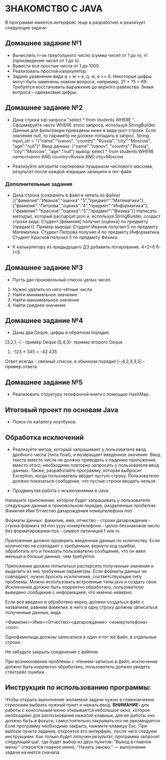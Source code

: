 # ЗНАКОМСТВО С JAVA

В программе имеется интерфейс (еще в разработке) и реализует следующие задачи:

## Домашнее задание №1 

+ Вычислить n-ое треугольного число (сумма чисел от 1 до n), n! (произведение чисел от 1 до n).
+ Вывести все простые числа от 1 до 1000.
+ Реализовать простой калькулятор.
+ Задано уравнение вида q + w = e, q, w, e >= 0. Некоторые цифры могут быть заменены знаком вопроса, например, 2? + ?5 = 69. Требуется восстановить выражение до верного равенства. Знаки вопроса - одинаковые цифры.

## Домашнее задание №2

+ Дана строка sql-запроса "select * from students WHERE ". Сформируйте часть WHERE этого запроса, используя StringBuilder. Данные для фильтрации приведены ниже в виде json-строки.
Если значение null, то параметр не должен попадать в запрос.
String input_str = "{"name":"Ivanov", "country":"Russia", "city":"Moscow", "age":"null"}"
Ввод данных: {"name":"Ivanov", "country":"Russia", "city":"Moscow", "age":"null"}
вывод: select * from students WHERE name=Ivanov AND country=Russia AND city=Moscow

+ Реализуйте алгоритм сортировки пузырьком числового массива, результат после каждой итерации запишите в лог-файл.

### Дополнительные задания

+ Дана строка (сохранить в файл и читать из файла) [{"фамилия":"Иванов","оценка":"5","предмет":"Математика"},{"фамилия":"Петрова","оценка":"4","предмет":"Информатика"},{"фамилия":"Краснов","оценка":"5","предмет":"Физика"}]
Написать метод(ы), который распарсит json и, используя StringBuilder, создаст строки вида: Студент [фамилия] получил [оценка] по предмету [предмет].
Пример вывода:
Студент Иванов получил 5 по предмету Математика.
Студент Петрова получил 4 по предмету Информатика.
Студент Краснов получил 5 по предмету Физика.

+ К калькулятору из предыдущего ДЗ добавить логирование.
4+2=6
6-1=5

## Домашнее задание №3

+ Пусть дан произвольный список целых чисел.
1) Нужно удалить из него чётные числа
2) Найти минимальное значение
3) Найти максимальное значение
4) Найти среднее значение

## Домашнее задание №4

+ Даны два Deque, цифры в обратном порядке.

[3,2,1,-] - пример Deque
[5,4,3]- пример второго Deque
1) -123 * 345 = -42 435

Ответ всегда - связный список, в обычном порядке [-,4,2,4,3,5] - пример ответа

## Домашнее задание №5

+ Реализовать структуру телефонной книги с помощью HashMap.

## Итоговый проект по основам Java

+ Поиск по каталогу ноутбуков.

## Обработка исключений

+ Реализуйте метод, который запрашивает у пользователя ввод дробного числа (типа float), и возвращает введенное значение. Ввод текста вместо числа не должно приводить к падению приложения, вместо этого, необходимо повторно запросить у пользователя ввод данных. Также, разработайте программу, которая выбросит Exception, когда пользователь вводит пустую строку. Пользователю должно показаться сообщение, что пустые строки вводить нельзя.

+  Продвинутая работа с исключениями в Java:

Напишите приложение, которое будет запрашивать у пользователя следующие данные в произвольном порядке, разделенные пробелом:
Фамилия Имя Отчество датарождения номертелефона пол

Форматы данных:
фамилия, имя, отчество - строки
датарождения - строка формата dd.mm.yyyy
номертелефона - целое беззнаковое число без форматирования
пол - символ латиницей f или m.

Приложение должно проверить введенные данные по количеству. Если количество не совпадает с требуемым, вернуть код ошибки, обработать его и показать пользователю сообщение, что он ввел меньше и больше данных, чем требуется.

Приложение должно попытаться распарсить полученные значения и выделить из них требуемые параметры. Если форматы данных не совпадают, нужно бросить исключение, соответствующее типу проблемы. Можно использовать встроенные типы java и создать свои. Исключение должно быть корректно обработано, пользователю выведено сообщение с информацией, что именно неверно.

Если всё введено и обработано верно, должен создаться файл с названием, равным фамилии, в него в одну строку должны записаться полученные данные, вида

<Фамилия><Имя><Отчество><датарождения> <номертелефона><пол>

Однофамильцы должны записаться в один и тот же файл, в отдельные строки.

Не забудьте закрыть соединение с файлом.

При возникновении проблемы с чтением-записью в файл, исключение должно быть корректно обработано, пользователь должен увидеть стектрейс ошибки.



## Инструкция по использованию программы:
Чтобы открыть выполнение желаемой задачи нужно в главном меню стрелками выбрать нужный пункт и нажать ввод. **ВНИМАНИЕ:** для работы с консольным меню открывается небольшое окно, которое необходимо для распознования нажатой клавиши, для её работы оно должно быть в фокусе, самостоятельно закрывать его не рекомндуется. Если программу необходимо закрыть, нажмите клавишу Esc. При выборе пункта задания, откроется его интерфейс, после чего следуем инструкциям. Как только будет получен результат, программа запросит следующий шаг, где будет выбор из двух пунктов: "Выход в главное меню." откроется главное меню, "Начать заново." — выполнение задачи начнется сначала.